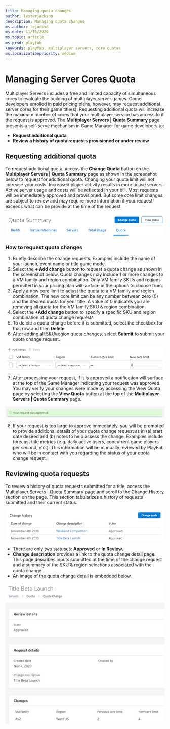 ```yaml
---
title: Managing quota changes
author: lesterjackson
description: Managing quota changes
ms.author: lejackso
ms.date: 11/15/2020
ms.topic: article
ms.prod: playfab
keywords: playfab, multiplayer servers, core quotas
ms.localizationpriority: medium
---
```


# Managing Server Cores Quota

Multiplayer Servers includes a free and limited capacity of simultaneous cores to evaluate the building of multiplayer server games.  Game developers enrolled in paid pricing plans, however, may request additional server cores for their game title(s).  Requesting additional quota will increase the maximum number of cores that your multiplayer service has access to if the request is approved.  The **Multiplayer Servers | Quota Summary** page presents a self-serve mechanism in Game Manager for game developers to:

- **Request additional quota**
- **Review a history of quota requests provisioned or under review**

## Requesting additional quota

To request additional quota, access the **Change Quota** button on the **Multiplayer Servers | Quota Summary** page as shown in the screenshot below to request for additional quota.  Changing your quota limit will not increase your costs. Increased player activity results in more active servers. Active server usage and costs will be reflected in your bill.  Most requests will be immediately approved and provisioned.  But some core limit changes are subject to review and may require more information if your request exceeds what can be provide at the time of the request.

![Quota Summary](media/quota-summary-header.png)

### How to request quota changes

1. Briefly describe the change requests.  Examples include the name of your launch, event name or title game mode.
2. Select the **+ Add change** button to request a quota change as shown in the screenshot below.  Quota changes may include 1 or more changes to a VM family and region combination.  Only VM family SKUs and regions permitted in your pricing plan will surface in the options to choose from.
3. Apply a new core limit to adjust the quota to a VM family and region combination.  The new core limit can be any number between zero (0) and the desired quota for your title.  A value of 0 indicates you are removing all quota for the VM family SKU & region combination.
4. Select the **+Add change** button to specify a specific SKU and region combination of quota change requests
5. To delete a quota change before it is submitted, select the checkbox for that row and then **Delete**
6. After adding all SKU/region quota changes, select **Submit** to submit your quota change request.

![Quota Change Properties](media/quota-change-properties.png)

7. After processing your request, if it is approved a notification will surface at the top of the Game Manager indicating your request was approved.  You may verify your changes were made by accessing the View Quota page by selecting the **View Quota** button at the top of the **Multiplayer Servers | Quota Summary** page.

![Quota Notice Approval](media/quota-notice-approval.png)

8. If your request is too large to approve immediately, you will be prompted to provide additional details of your quota change request as in (a) start date desired and (b) notes to help assess the change.  Examples include forecast title metrics (e.g. daily active users, concurrent game players per second, etc.).  This information will be manually reviewed by PlayFab who will be in contact with you regarding the status of your quota change request.

## Reviewing quota requests

To review a history of quota requests submitted for a title, access the Multiplayer Servers | Quota Summary page and scroll to the Change History section on the page.  This section tabularizes a history of requests submitted and their current status.  

![Quota Change History](media/quota-change-history.png)

- There are only two statuses: **Approved** or **In Review**.  
- **Change description** provides a link to the quota change detail page. This page describes inputs submitted at the time of the change request and a summary of the SKU & region selections associated with the quota change
- An image of the quota change detail is embedded below.

![Quota Change Details](media/quota-change-details.png)

